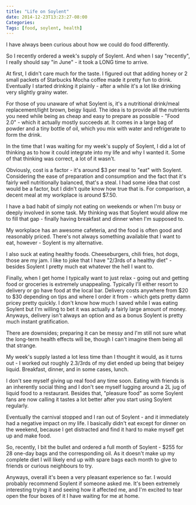 ```yaml
---
title: "Life on Soylent"
date: 2014-12-23T13:23:27-08:00
Categories:
Tags: [food, soylent, health]
---
```


I have always been curious about how we could do food differently.

So I recently ordered a week's supply of Soylent. And when I say "recently", I really should say "in June" - it took a LONG time to arrive.

At first, I didn't care much for the taste. I figured out that adding honey or 2 small packets of Starbucks Mocha coffee made it pretty fun to drink. Eventually I started drinking it plainly - after a while it's a lot like drinking very slightly grainy water.

For those of you unaware of what Soylent is, it's a nutritional drink/meal replacement/light brown, beigy liquid. The idea is to provide all the nutrients you need while being as cheap and easy to prepare as possible - "Food 2.0" - which it actually mostly succeeds at. It comes in a large bag of powder and a tiny bottle of oil, which you mix with water and refrigerate to form the drink.

<!-- more -->

In the time that I was waiting for my week's supply of Soylent, I did a lot of thinking as to how it could integrate into my life and why I wanted it. Some of that thinking was correct, a lot of it wasn't.

Obviously, cost is a factor - it's around $3 per meal to "eat" with Soylent. Considering the ease of preparation and consumption and the fact that it's fairly well nutritionally balanced, that's a steal. I had some idea that cost would be a factor, but I didn't quite know how true that is. For comparison, a decent meal at my workplace is around $7.50.

I have a bad habit of simply not eating on weekends or when I'm busy or deeply involved in some task. My thinking was that Soylent would allow me to fill that gap - finally having breakfast and dinner when I'm supposed to.

My workplace has an awesome cafeteria, and the food is often good and reasonably priced. There's not always something available that I want to eat, however - Soylent is my alternative.

I also suck at eating healthy foods. Cheeseburgers, chili fries, hot dogs, those are my jam. I like to joke that I have "2/3rds of a healthy diet" - besides Soylent I pretty much eat whatever the hell I want to.

Finally, when I get home I typically want to just relax - going out and getting food or groceries is extremely unappealing. Typically I'll either resort to delivery or go have food at the local bar. Delivery costs anywhere from $20 to $30 depending on tips and where I order it from - which gets pretty damn pricey pretty quickly. I don't know how much I saved while I was eating Soylent but I'm willing to bet it was actually a fairly large amount of money. Anyways, delivery isn't always an option and as a bonus Soylent is pretty much instant gratification.

There are downsides; preparing it can be messy and I'm still not sure what the long-term health effects will be, though I can't imagine them being all that strange.

My week's supply lasted a lot less time than I thought it would, as it turns out - I worked out roughly 2.3/3rds of my diet ended up being that beigey liquid. Breakfast, dinner, and in some cases, lunch.

I don't see myself giving up real food any time soon. Eating with friends is an inherently social thing and I don't see myself lugging around a 2L jug of liquid food to a restaurant. Besides that, "pleasure food" as some Soylent fans are now calling it tastes a lot better after you start using Soylent regularly.

Eventually the carnival stopped and I ran out of Soylent - and it immediately had a negative impact on my life. I basically didn't eat except for dinner on the weekend, because I get distracted and find it hard to make myself get up and make food.

So, recently, I bit the bullet and ordered a full month of Soylent - $255 for 28 one-day bags and the corresponding oil. As it doesn't make up my complete diet I will likely end up with spare bags each month to give to friends or curious neighbours to try.

Anyways, overall it's been a very pleasant experience so far. I would probably recommend Soylent if someone asked me. It's been extremely interesting trying it and seeing how it affected me, and I'm excited to tear open the four boxes of it I have waiting for me at home.
